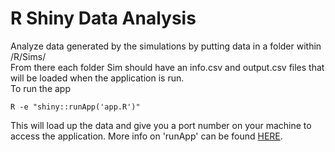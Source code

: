 # R Shiny Data Analysis  
Analyze data generated by the simulations by putting data in a folder within /R/Sims/  
From there each folder Sim<num> should have an info.csv and output.csv files that will be loaded when the application is run.  
To run the app  
```
R -e "shiny::runApp('app.R')"  
```
This will load up the data and give you a port number on your machine to access the application. More info on 'runApp' can be found [HERE](https://shiny.rstudio.com/reference/shiny/latest/runApp.html).
